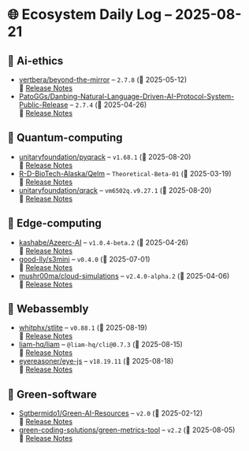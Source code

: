 # 🌐 Ecosystem Daily Log – 2025-08-21

## 🔹 Ai-ethics
- [vertbera/beyond-the-mirror](https://github.com/vertbera/beyond-the-mirror/releases/tag/2.7.8) – `2.7.8` (📅 2025-05-12)  
  🔗 [Release Notes](https://github.com/vertbera/beyond-the-mirror/releases/tag/2.7.8)
- [PatoGGs/Danbing-Natural-Language-Driven-AI-Protocol-System-Public-Release](https://github.com/PatoGGs/Danbing-Natural-Language-Driven-AI-Protocol-System-Public-Release/releases/tag/2.7.4) – `2.7.4` (📅 2025-04-26)  
  🔗 [Release Notes](https://github.com/PatoGGs/Danbing-Natural-Language-Driven-AI-Protocol-System-Public-Release/releases/tag/2.7.4)

## 🔹 Quantum-computing
- [unitaryfoundation/pyqrack](https://github.com/unitaryfoundation/pyqrack/releases/tag/v1.68.1) – `v1.68.1` (📅 2025-08-20)  
  🔗 [Release Notes](https://github.com/unitaryfoundation/pyqrack/releases/tag/v1.68.1)
- [R-D-BioTech-Alaska/Qelm](https://github.com/R-D-BioTech-Alaska/Qelm/releases/tag/Theoretical-Beta-01) – `Theoretical-Beta-01` (📅 2025-03-19)  
  🔗 [Release Notes](https://github.com/R-D-BioTech-Alaska/Qelm/releases/tag/Theoretical-Beta-01)
- [unitaryfoundation/qrack](https://github.com/unitaryfoundation/qrack/releases/tag/vm6502q.v9.27.1) – `vm6502q.v9.27.1` (📅 2025-08-20)  
  🔗 [Release Notes](https://github.com/unitaryfoundation/qrack/releases/tag/vm6502q.v9.27.1)

## 🔹 Edge-computing
- [kashabe/Azeerc-AI](https://github.com/kashabe/Azeerc-AI/releases/tag/v1.0.4-beta.2) – `v1.0.4-beta.2` (📅 2025-04-26)  
  🔗 [Release Notes](https://github.com/kashabe/Azeerc-AI/releases/tag/v1.0.4-beta.2)
- [good-lly/s3mini](https://github.com/good-lly/s3mini/releases/tag/v0.4.0) – `v0.4.0` (📅 2025-07-01)  
  🔗 [Release Notes](https://github.com/good-lly/s3mini/releases/tag/v0.4.0)
- [mushr00ma/cloud-simulations](https://github.com/mushr00ma/cloud-simulations/releases/tag/v2.4.0-alpha.2) – `v2.4.0-alpha.2` (📅 2025-04-06)  
  🔗 [Release Notes](https://github.com/mushr00ma/cloud-simulations/releases/tag/v2.4.0-alpha.2)

## 🔹 Webassembly
- [whitphx/stlite](https://github.com/whitphx/stlite/releases/tag/v0.88.1) – `v0.88.1` (📅 2025-08-19)  
  🔗 [Release Notes](https://github.com/whitphx/stlite/releases/tag/v0.88.1)
- [liam-hq/liam](https://github.com/liam-hq/liam/releases/tag/%40liam-hq/cli%400.7.3) – `@liam-hq/cli@0.7.3` (📅 2025-08-15)  
  🔗 [Release Notes](https://github.com/liam-hq/liam/releases/tag/%40liam-hq/cli%400.7.3)
- [eyereasoner/eye-js](https://github.com/eyereasoner/eye-js/releases/tag/v18.19.11) – `v18.19.11` (📅 2025-08-18)  
  🔗 [Release Notes](https://github.com/eyereasoner/eye-js/releases/tag/v18.19.11)

## 🔹 Green-software
- [Sgtbermido1/Green-AI-Resources](https://github.com/Sgtbermido1/Green-AI-Resources/releases/tag/v2.0) – `v2.0` (📅 2025-02-12)  
  🔗 [Release Notes](https://github.com/Sgtbermido1/Green-AI-Resources/releases/tag/v2.0)
- [green-coding-solutions/green-metrics-tool](https://github.com/green-coding-solutions/green-metrics-tool/releases/tag/v2.2) – `v2.2` (📅 2025-08-05)  
  🔗 [Release Notes](https://github.com/green-coding-solutions/green-metrics-tool/releases/tag/v2.2)
